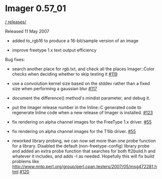 # Imager 0.57_01

[ / ](..) [releases/](./)

Released 11 May 2007

- added to_rgb16 to produce a 16-bit/sample version of an image

- improve freetype 1.x text output efficiency

Bug fixes:

- search another place for rgb.txt, and check all the places Imager::Color checks when deciding whether to skip testing it [#119](https://github.com/tonycoz/imager/issues/119)

- use a convolution kernel size based on the stddev rather than a fixed size when performing a gaussian blur [#117](https://github.com/tonycoz/imager/issues/117)

- document the difference() method's mindist parameter, and debug it.

- put the Imager release number in the Inline::C generated code to regenerate Inline code when a new release of Imager is installed. [#123](https://github.com/tonycoz/imager/issues/123)

- fix rendering on alpha channel images for the FreeType 1.x driver. [#55](https://github.com/tonycoz/imager/issues/55)

- fix rendering on alpha channel images for the T1lib driver. [#55](https://github.com/tonycoz/imager/issues/55)

- reworked library probing, we can now set more than one probe function for a library. Disabled the default (non-freetype-config) library probe and added an extra probe function that searches for both ft2build.h and whatever it includes, and adds -I as needed. Hopefully this will fix build problems like http://www.nntp.perl.org/group/perl.cpan.testers/2007/05/msg472281.html [#120](https://github.com/tonycoz/imager/issues/120)